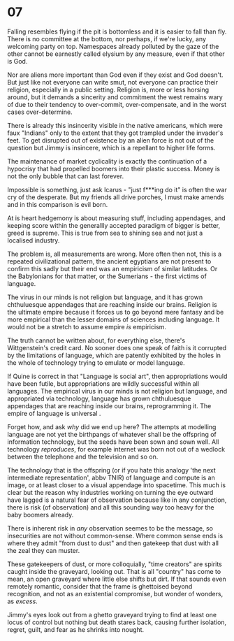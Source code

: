 # 07 

Falling resembles flying if the pit is bottomless and it is easier to fall than fly. There is no committee at the bottom, nor perhaps, if we're lucky, any welcoming party on top. Namespaces already polluted by the gaze of the other cannot be earnestly called elysium by any measure, even if that other is God. 


Nor are aliens more important than God even if they exist and God doesn't. But just like not everyone can write smut, not everyone can practice their religion, especially in a public setting. Religion is, more or less horsing around, but it demands a sincerity and commitment the west remains wary of due to their tendency to over-commit, over-compensate, and in the worst cases over-determine.


There is already this insincerity visible in the native americans, which were faux "Indians" only to the extent that they got trampled under the invader's feet. To get disrupted out of existence by an alien force is not out of the question but Jimmy is insincere, which is a repellant to higher life forms.


The maintenance of market cyclicality is exactly the continuation of a hypocrisy that had propelled boomers into their plastic success. Money is not the only bubble that can last forever.


Impossible is something, just ask Icarus - "just f***ing do it" is often the war cry of the desperate. But my friends all drive porches, I must make amends and in this comparison is evil born.


At is heart hedgemony is about measuring stuff, including appendages, and keeping score within the generallly accepted paradigm of bigger is better, greed is supreme. This is true from sea to shining sea and not just a localised industry.


The problem is, all measurements are wrong. More often then not, this is a repeated civilizational pattern, the ancient egyptians are not present to confirm this sadly but their end was an empiricism of similar latitudes. Or the Babylonians for that matter, or the Sumerians - the first victims of language.


The virus in our minds is not religion but language, and it has grown chthuluesque appendages that are reaching inside our brains. Religion is the ultimate empire because it forces us to go beyond mere fantasy and be more empirical than the lesser domains of sciences including language. It would not be a stretch to assume empire _is_ empiricism.


The truth cannot be written about, for everything else, there's Wittgenstein's credit card. No sooner does one speak of faith is it corrupted by the limitations of language, which are patently exhibited by the holes in the whole of technology trying to emulate or model language.


If Quine is correct in that "Language is social art", then appropriations would have been futile, but appropriations are wildly successful within all languages.  The empirical virus in our minds is not religion but language, and appropriated via technology, language has grown chthuluesque appendages that are reaching inside our brains, reprogramming it. The empire of language is universal .


Forget how, and ask _why_ did we end up here? The attempts at modelling language are not yet the birthpangs of whatever shall be the offspring of information technology, but the seeds have been sown and sown well. All technology _reproduces_, for example internet was born not out of a wedlock between the telephone and the television and so on.


The technology that is the offspring (or if you hate this analogy 'the next intermediate representation', abbv TNIR) of language and compute is an image, or at least closer to a visual appendage into spacetime. This much is clear but the reason why industries working on turning the eye outward have lagged is a natural fear of observation because like in any conjunction, there is risk (of observation) and all this sounding way too heavy for the baby boomers already.


There is inherent risk in _any_ observation seemes to be the message, so insecurities are not without common-sense. Where common sense ends is where they admit "from dust to dust" and then gatekeep that dust with all the zeal they can muster. 


These gatekeepers of dust, or more colloquially, "time creators" are spirits caught inside the graveyard, looking out. That is all "country" has come to mean, an open graveyard where little else shifts but dirt. If that sounds even remotely romantic, consider that the frame is ghettoised beyond recognition, and not as an existential compromise, but wonder of wonders, as _excess_.


Jimmy's eyes look out from a ghetto graveyard trying to find at least one locus of control but nothing but death stares back, causing further isolation, regret, guilt, and fear as he shrinks into nought.


